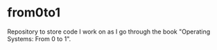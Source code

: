 # from0to1
Repository to store code I work on as I go through the book "Operating Systems: From 0 to 1".
